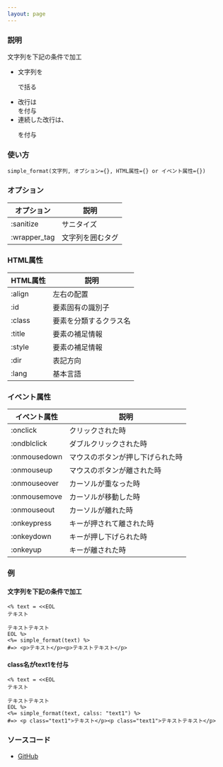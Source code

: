 ```yaml
---
layout: page
---
```


### 説明

文字列を下記の条件で加工

- 文字列を<p>で括る
- 改行は<br />を付与
- 連続した改行は、</p><p>を付与

### 使い方

    simple_format(文字列, オプション={}, HTML属性={} or イベント属性={})

### オプション

| オプション   | 説明             |
| ------------ | ---------------- |
| :sanitize    | サニタイズ       |
| :wrapper_tag | 文字列を囲むタグ |

### HTML属性

| HTML属性 | 説明                   |
| -------- | ---------------------- |
| :align   | 左右の配置             |
| :id      | 要素固有の識別子       |
| :class   | 要素を分類するクラス名 |
| :title   | 要素の補足情報         |
| :style   | 要素の補足情報         |
| :dir     | 表記方向               |
| :lang    | 基本言語               |

### イベント属性

| イベント属性 | 説明                             |
| ------------ | -------------------------------- |
| :onclick     | クリックされた時                 |
| :ondblclick  | ダブルクリックされた時           |
| :onmousedown | マウスのボタンが押し下げられた時 |
| :onmouseup   | マウスのボタンが離された時       |
| :onmouseover | カーソルが重なった時             |
| :onmousemove | カーソルが移動した時             |
| :onmouseout  | カーソルが離れた時               |
| :onkeypress  | キーが押されて離された時         |
| :onkeydown   | キーが押し下げられた時           |
| :onkeyup     | キーが離された時                 |

### 例

#### 文字列を下記の条件で加工

    <% text = <<EOL
    テキスト

    テキストテキスト
    EOL %>
    <%= simple_format(text) %>
    #=> <p>テキスト</p><p>テキストテキスト</p>

#### class名がtext1を付与

    <% text = <<EOL
    テキスト

    テキストテキスト
    EOL %>
    <%= simple_format(text, calss: "text1") %>
    #=> <p class="text1">テキスト</p><p class="text1">テキストテキスト</p>

### ソースコード

- [GitHub](https://github.com/rails/rails/blob/984c3ef2775781d47efa9f541ce570daa2434a80/actionview/lib/action_view/helpers/text_helper.rb#L306)
